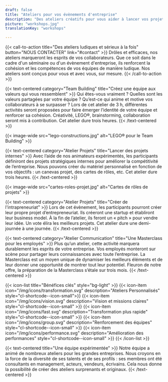 ```yaml
---
draft: false
title: "Ateliers pour vos évènements d'entreprise"
description: "Des ateliers créatifs pour vous aider à lancer vos projets et renforcer les compétences de vos équipes."
picture: "workshops.jpg"
translationKey: "workshops"

---
```


{{< call-to-action title="Des ateliers ludiques et sérieux à la fois" button="NOUS CONTACTER" link="#contact" >}}
Drôles et efficaces, nos ateliers marqueront les esprits de vos collaborateurs. Que ce soit dans le cadre d'un séminaire ou d'un évènement d'entreprise, ils renforcent la cohésion et les compétences de vos équipes de manière ludique. Nos ateliers sont conçus pour vous et avec vous, sur mesure.
{{< /call-to-action >}}

{{< text-centered category="Team Building" title="Créez une équipe aux valeurs qui vous ressemblent" >}}
Qui êtes-vous vraiment ? Quelles sont les valeurs partagées par votre équipe ? Qu’est-ce qui anime et motive vos collaborateurs à se surpasser ? Lors de cet atelier de 3 h, différentes activités seront proposées pour faire émerger l’identité de votre équipe et renforcer sa cohésion. Créativité, LEGO®, brainstorming, collaboration seront mis à contribution. Cet atelier dure trois heures.
{{< /text-centered >}}

{{< image-wide src="lego-constructions.jpg" alt="LEGO® pour le Team Building" >}}

{{< text-centered category="Atelier Projets" title="Lancer des projets internes" >}}
Avec l’aide de nos animateurs expérimentés, les participants définiront des projets stratégiques internes pour améliorer la compétitivité de l’entreprise. Nous pouvons créer du matériel personnalisé en fonction de vos objectifs : un canevas projet, des cartes de rôles, etc. Cet atelier dure trois heures.
{{< /text-centered >}}

{{< image-wide src="cartes-roles-projet.jpg" alt="Cartes de rôles de projets" >}}

{{< text-centered category="Atelier Projets" title="Créer de l'intrapreneuriat" >}}
Lors de cet évènement, les participants pourront créer leur propre projet d’entrepreneuriat. Ils créeront une startup et établiront leur business model. À la fin de l’atelier, ils feront un « pitch » pour vendre leur idée. Un vote élira les meilleurs projets. Cet atelier dure une demi-journée à une journée.
{{< /text-centered >}}

{{< text-centered category="Atelier Communication" title="Une Masterclass pour les employés" >}}
Plus qu’un atelier, cette activité marquera durablement les esprits de votre entreprise. Vos employés monteront sur scène pour partager leurs connaissances avec toute l’entreprise. La Masterclass est un moyen unique de dynamiser les meilleurs éléments et de leur donner une opportunité de montrer tout leur potentiel. Fleuron de notre offre, la préparation de la Masterclass s’étale sur trois mois.
{{< /text-centered >}}

{{< icon-list title="Bénéfices clés" style="bg-light" >}}
	{{< icon-item icon="/img/icons/transformation.svg" description="Ateliers Personnalisés" style="cl-shortcode--icon-small">}}
	{{< icon-item icon="/img/icons/vision.svg" description="Vision et missions claires" style="cl-shortcode--icon-small" >}}
	{{< icon-item icon="/img/icons/fast.svg" description="Transformation plus rapide" style="cl-shortcode--icon-small" >}}
	{{< icon-item icon="/img/icons/group.svg" description="Renforcement des équipes" style="cl-shortcode--icon-small" >}}
	{{< icon-item icon="/img/icons/performance.svg" description="Amélioration des performances" style="cl-shortcode--icon-small" >}}
{{< /icon-list >}}

{{< text-centered title="Une équipe expérimentée" >}}
Notre équipe a animé de nombreux ateliers pour les grandes entreprises. Nous croyons en la force de la diversité de ses talents et de ses profils : ses membres ont été consultants en management, acteurs, vendeurs, écrivains. Cela nous donne la possibilité de créer des ateliers surprenants et originaux.
{{< /text-centered >}}
